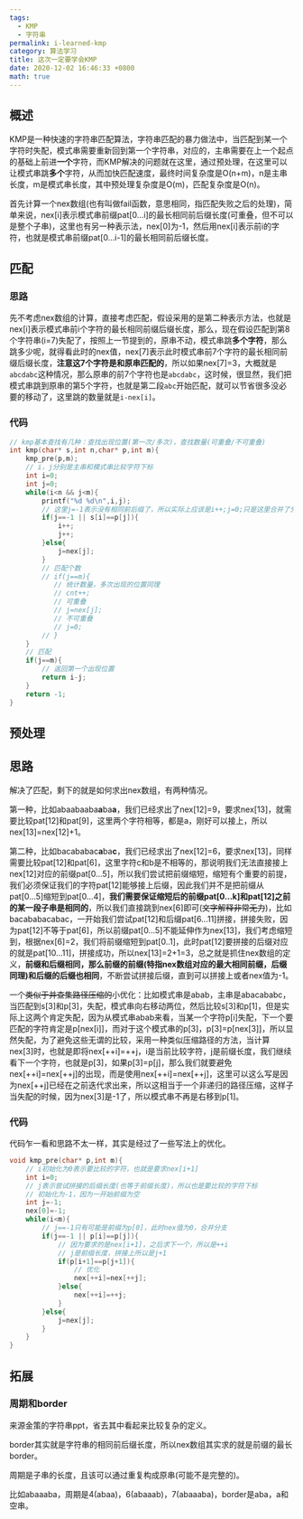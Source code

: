 ```yaml
---
tags: 
  - KMP
  - 字符串
permalink: i-learned-kmp
category: 算法学习
title: 这次一定要学会KMP
date: 2020-12-02 16:46:33 +0800
math: true
---
```


## 概述

KMP是一种快速的字符串匹配算法，字符串匹配的暴力做法中，当匹配到某一个字符时失配，模式串需要重新回到第一个字符串，对应的，主串需要在上一个起点的基础上前进**一个**字符，而KMP解决的问题就在这里，通过预处理，在这里可以让模式串跳**多个**字符，从而加快匹配速度，最终时间复杂度是O(n+m)，n是主串长度，m是模式串长度，其中预处理复杂度是O(m)，匹配复杂度是O(n)。

首先计算一个nex数组(也有叫做fail函数，意思相同，指匹配失败之后的处理)，简单来说，nex[i]表示模式串前缀pat[0...i]的最长相同前后缀长度(可重叠，但不可以是整个子串)，这里也有另一种表示法，nex[0]为-1，然后用nex[i]表示前i的字符，也就是模式串前缀pat[0...i-1]的最长相同前后缀长度。


## 匹配

### 思路

先不考虑nex数组的计算，直接考虑匹配，假设采用的是第二种表示方法，也就是nex[i]表示模式串前i个字符的最长相同前缀后缀长度，那么，现在假设匹配到第8个字符串(i=7)失配了，按照上一节提到的，原串不动，模式串跳**多个字符**，那么跳多少呢，就得看此时的nex值，nex[7]表示此时模式串前7个字符的最长相同前缀后缀长度，**注意这7个字符是和原串匹配的**，所以如果nex[7]=3，大概就是`abcdabc`这种情况，那么原串的前7个字符也是`abcdabc`，这时候，很显然，我们把模式串跳到原串的第5个字符，也就是第二段`abc`开始匹配，就可以节省很多没必要的移动了，这里跳的数量就是`i-nex[i]`。

### 代码

```cpp
// kmp基本查找有几种：查找出现位置(第一次/多次)，查找数量(可重叠/不可重叠)
int kmp(char* s,int n,char* p,int m){
    kmp_pre(p,m);
    // i，j分别是主串和模式串比较字符下标
    int i=0;
    int j=0;
    while(i<n && j<m){
        printf("%d %d\n",i,j);
        // 这里j=-1表示没有相同前后缀了，所以实际上应该是i++;j=0;只是这里合并了分支
        if(j==-1 || s[i]==p[j]){
            i++;
            j++;
        }else{
            j=nex[j];
        }
        // 匹配个数
        // if(j==m){
           // 统计数量，多次出现的位置同理
           // cnt++;
           // 可重叠
           // j=nex[j];
           // 不可重叠
           // j=0;
        // }
    }
    // 匹配
    if(j==m){
        // 返回第一个出现位置
        return i-j;
    }
    return -1;
}
```

## 预处理

## 思路

解决了匹配，剩下的就是如何求出nex数组，有两种情况。

第一种，比如abaabaaba**a**ba**a**，我们已经求出了nex[12]=9，要求nex[13]，就需要比较pat[12]和pat[9]，这里两个字符相等，都是a，刚好可以接上，所以nex[13]=nex[12]+1。

第二种，比如bacababac**a**ba**c**，我们已经求出了nex[12]=6，要求nex[13]，同样需要比较pat[12]和pat[6]，这里字符c和b是不相等的，那说明我们无法直接接上nex[12]对应的前缀pat[0...5]，所以我们尝试把前缀缩短，缩短有个重要的前提，我们必须保证我们的字符pat[12]能够接上后缀，因此我们并不是把前缀从pat[0...5]缩短到pat[0...4]，**我们需要保证缩短后的前缀pat[0...k]和pat[12]之前的某一段子串是相同的**，所以我们直接跳到nex[6]即可(<del>文字解释非常无力</del>)，比如bacababacabac，一开始我们尝试pat[12]和后缀pat[6...11]拼接，拼接失败，因为pat[12]不等于pat[6]，所以前缀pat[0...5]不能延伸作为nex[13]，我们考虑缩短到，根据nex[6]=2，我们将前缀缩短到pat[0..1]，此时pat[12]要拼接的后缀对应的就是pat[10...11]，拼接成功，所以nex[13]=2+1=3，总之就是抓住nex数组的定义，**前缀和后缀相同，那么前缀的前缀(特指nex数组对应的最大相同前缀，后缀同理)和后缀的后缀也相同**，不断尝试拼接后缀，直到可以拼接上或者nex值为-1。

一个<del>类似于并查集路径压缩的</del>小优化：比如模式串是abab，主串是abacababc，当匹配到s[3]和p[3]，失配，模式串向右移动两位，然后比较s[3]和p[1]，但是实际上这两个肯定失配，因为从模式串abab来看，当某一个字符p[i]失配，下一个要匹配的字符肯定是p[nex[i]]，而对于这个模式串的p[3]，p[3]=p[nex[3]]，所以显然失配，为了避免这些无谓的比较，采用一种类似压缩路径的方法，当计算nex[3]时，也就是即将nex[++i]=++j，i是当前比较字符，j是前缀长度，我们继续看下一个字符，也就是p[3]，如果p[3]=p[j]，那么我们就要避免nex[++i]=nex[++j]的出现，而是使用nex[++i]=nex[++j]，这里可以这么写是因为nex[++j]已经在之前迭代求出来，所以这相当于一个非递归的路径压缩，这样子当失配的时候，因为nex[3]是-1了，所以模式串不再是右移到p[1]。

### 代码

代码乍一看和思路不太一样，其实是经过了一些写法上的优化。

```cpp
void kmp_pre(char* p,int m){
    // i初始化为0表示要比较的字符，也就是要求nex[i+1]
    int i=0;
    // j表示尝试拼接的后缀长度(也等于前缀长度)，所以也是要比较的字符下标
    // 初始化为-1，因为一开始前缀为空
    int j=-1;
    nex[0]=-1;
    while(i<m){
        // j==-1只有可能是前缀为p[0]，此时nex值为0，合并分支
        if(j==-1 || p[i]==p[j]){
            // 因为要求的是nex[i+1]，之后求下一个，所以是++i
            // j是前缀长度，拼接上所以是j+1
            if(p[i+1]==p[j+1]){
                // 优化
                nex[++i]=nex[++j];
            }else{
                nex[++i]=++j;
            }
        }else{
            j=nex[j];
        }
    }
}
```
## 拓展

### 周期和border

来源金策的字符串ppt，省去其中看起来比较复杂的定义。

border其实就是字符串的相同前后缀长度，所以nex数组其实求的就是前缀的最长border。

周期是子串的长度，且该可以通过重复构成原串(可能不是完整的)。

比如abaaaba，周期是4(abaa)，6(abaaab)，7(abaaaba)，border是aba，a和空串。
